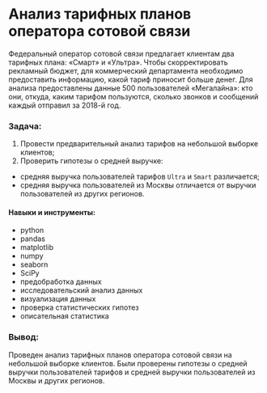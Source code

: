 # Анализ тарифных планов оператора сотовой связи

Федеральный оператор сотовой связи предлагает клиентам два тарифных плана: «Смарт» и «Ультра». Чтобы скорректировать рекламный бюджет, для коммерческий департамента необходимо предоставить информацию, какой тариф приносит больше денег. Для анализа предоставлены данные 500 пользователей «Мегалайна»: кто они, откуда, каким тарифом пользуются, сколько звонков и сообщений каждый отправил за 2018-й год.

### Задача:

1) Провести предварительный анализ тарифов на небольшой выборке клиентов;
2) Проверить гипотезы о средней выручке:
- средняя выручка пользователей тарифов `Ultra` и `Smart` различается;
- средняя выручка пользователей из Москвы отличается от выручки пользователей из других регионов.

#### Навыки и инструменты:

- python
- pandas
- matplotlib
- numpy
- seaborn
- SciPy
- предобработка данных
- исследовательский анализ данных
- визуализация данных
- проверка статистических гипотез
- описательная статистика

### Вывод:
Проведен анализ тарифных планов оператора сотовой связи на небольшой выборке клиентов. Были проверены гипотезы о средней выручки пользователей тарифов и средней выручки пользователей из Москвы и других регионов.
